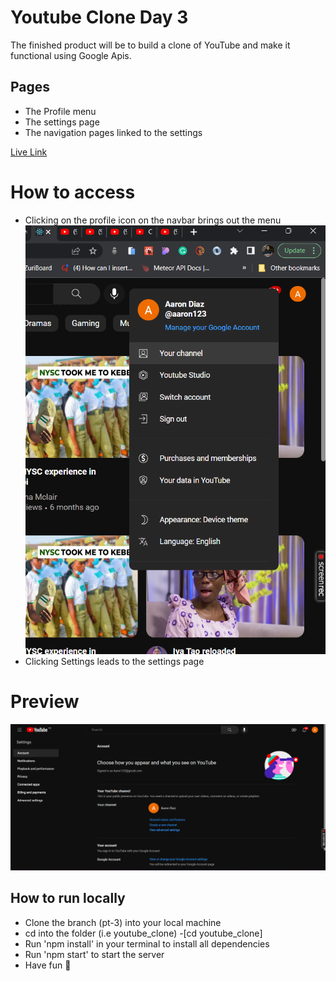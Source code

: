 # Youtube Clone Day 3

The finished product will be to build a clone of YouTube and make it functional using Google Apis.

## Pages

- The Profile menu
- The settings page
- The navigation pages linked to the settings

[Live Link](https://vermilion4.github.io/youtube_clone)

# How to access

- Clicking on the profile icon on the navbar brings out the menu
  ![screenshot](./src/assets/profilemenu.png)
- Clicking Settings leads to the settings page

# Preview

![Screenshot](./src/assets/Settings.png)

## How to run locally

- Clone the branch (pt-3) into your local machine
- cd into the folder (i.e youtube_clone) -[cd youtube_clone]
- Run 'npm install' in your terminal to install all dependencies
- Run 'npm start' to start the server
- Have fun 🥳
